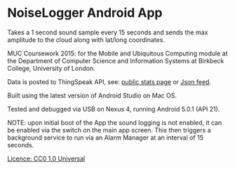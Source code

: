 # NoiseLogger Android App
Takes a 1 second sound sample every 15 seconds and sends the max amplitude to the cloud along with lat/long coordinates.

MUC Coursework 2015: for the Mobile and Ubiquitous Computing module at the Department of Computer Science and Information Systems at Birkbeck College, University of London.

Data is posted to ThingSpeak API, see: [public stats page](https://thingspeak.com/channels/33660) or [Json feed](http://api.thingspeak.com/channels/33660/feed.json?key=8DOZPI1LTOFZ0PSZ).

Built using the latest version of Android Studio on Mac OS.

Tested and debugged via USB on Nexus 4, running Android 5.0.1 (API 21).

NOTE: upon initial boot of the App the sound logging is not enabled, it can be enabled via the switch on the main app screen. This then triggers a background service to run via an Alarm Manager at an interval of 15 seconds.

[Licence: CC0 1.0 Universal](LICENSE)